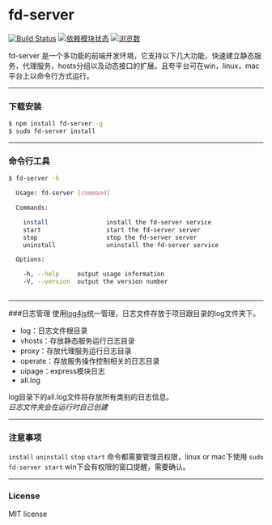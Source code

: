 # fd-server
[![Build Status](https://travis-ci.org/liuxiaoyue/fd-server.png?branch=master)](https://travis-ci.org/liuxiaoyue/fd-server) 
[![依赖模块状态](https://david-dm.org/liuxiaoyue/fd-server.png)](http://david-dm.org/liuxiaoyue/fd-server)
[![浏览数](https://sourcegraph.com/api/repos/github.com/liuxiaoyue/fd-server/counters/views.png?no-count)](https://sourcegraph.com/github.com/liuxiaoyue/fd-server)


fd-server 是一个多功能的前端开发环境，它支持以下几大功能，快速建立静态服务，代理服务，hosts分组以及动态接口的扩展。且夸平台可在win，linux，mac平台上以命令行方式运行。

---

### 下载安装

```bash
$ npm install fd-server -g
$ sudo fd-server install
```

---

### 命令行工具

```bash
$ fd-server -h

  Usage: fd-server [command]

  Commands:

    install                install the fd-server service
    start                  start the fd-server server
    stop                   stop the fd-server server
    uninstall              uninstall the fd-server service

  Options:

    -h, --help     output usage information
    -V, --version  output the version number
    
```

---
###日志管理
使用[log4js](https://github.com/nomiddlename/log4js-node)统一管理，日志文件存放于项目跟目录的log文件夹下。

- log：日志文件根目录
 - vhosts：存放静态服务运行日志目录 
 - proxy：存放代理服务运行日志目录
 - operate：存放服务操作控制相关的日志目录
 - uipage：express模块日志
 - all.log

log目录下的all.log文件将存放所有类别的日志信息。   
*日志文件夹会在运行时自己创建*

---
### 注意事项

`install` `uninstall` `stop` `start` 命令都需要管理员权限，linux or mac下使用 `sudo fd-server start` win下会有权限的窗口提醒，需要确认。 

---

### License

MIT license
